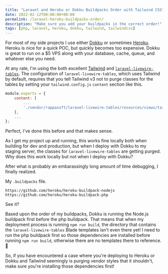 ```yaml
---
title: "Laravel and Heroku or Dokku Buildpacks Order with Tailwind CSS"
date: 2022-02-12T00:00:00+00:00
permalink: /laravel-heroku-buildpacks-order/
description: "Make sure you add your buildpacks in the correct order!"
tags: [php, laravel, heroku, dokku, tailwind, tailwindcss]
---
```


For most of my side projects I use either [Dokku](https://dokku.com/) or sometimes [Heroku](https://www.heroku.com/). Heroku is nice for a quick POC, but quickly becomes too expensive. Dokku is great to run on a $5 VPS along with your database, cache, queue, and whatever else you need.

At any rate, I'm using the both excellent [Tailwind](https://tailwindcss.com/) and [`laravel-livewire-tables`](https://github.com/rappasoft/laravel-livewire-tables). The configuration of `laravel-livewire-tables`, which uses Tailwind by default, requires that you tell Tailwind v3 not to purge classes for the tables by setting your `tailwind.config.js` `content` section like this.

```javascript
module.exports = {
    content: [
        ...
        './vendor/rappasoft/laravel-livewire-tables/resources/views/tailwind/**/*.blade.php',
    ],
    ...
};
```

Perfect, I've done this before and that makes sense.

As I get my project up and running, this works fine locally both when building for dev and production, but when I deploy with Dokku to my staging server, the classes for `laravel-livewire-tables` are getting purged. Why does this work locally but not when I deploy with Dokku?

After what is probably an embarassingly long amount of time debugging, I finally realized.

My `.buildpacks` file.

```text
https://github.com/heroku/heroku-buildpack-nodejs
https://github.com/heroku/heroku-buildpack-php
```

See it?

Based upon the order of my buildpacks, Dokku is running the Node.js buildpack first before the php buildpack. That means that when my deployment process is running `npm run build`, the directory that contains the `laravel-livewire-tables` Blade templates isn't even there yet! I need to run the php buildpack first so those dependencies are installed before running `npm run build`, otherwise there are no templates there to reference. 🤦

So, if you have encountered a case where you're deploying to Heroku or Dokku and Tailwind seemingly is purging vendor styles that it shouldn't, make sure you're installing those dependencies first!
